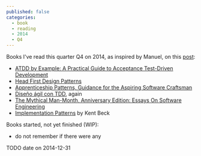 ```yaml
---
published: false
categories:
  - book
  - reading
  - 2014
  - Q4
---
```


Books I've read this quarter Q4 on 2014, as inspired by Manuel, on this [post](http://garajeando.blogspot.com.es/2015/04/books-i-read-january-april-2015.html):

  * [ATDD by Example: A Practical Guide to Acceptance Test-Driven Development](http://www.amazon.com/ATDD-Example-Test-Driven-Development-Addison-Wesley/dp/0321784154)
  * [Head First Design Patterns](http://shop.oreilly.com/product/9780596007126.do)
  * [Apprenticeship Patterns, Guidance for the Aspiring Software Craftsman](http://shop.oreilly.com/product/9780596518387.do)
  * [Diseño ágil con TDD](http://www.carlosble.com/libro-tdd/), again
  * [The Mythical Man-Month, Anniversary Edition: Essays On Software Engineering](http://www.amazon.com/The-Mythical-Man-Month-Anniversary-Edition-ebook/dp/B00B8USS14)
  * [Implementation Patterns](http://www.amazon.com/Implementation-Patterns-Kent-Beck/dp/0321413091) by Kent Beck

  
Books started, not yet finished (WIP):
  * do not remember if there were any
  
TODO date on 2014-12-31
  
  
